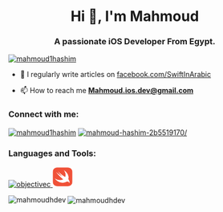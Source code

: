 <h1 align="center">Hi 👋, I'm Mahmoud</h1>
<h3 align="center">A passionate iOS Developer From Egypt.</h3>

<p align="left"> <a href="https://twitter.com/mahmoud1hashim" target="blank"><img src="https://img.shields.io/twitter/follow/mahmoud1hashim?logo=twitter&style=for-the-badge" alt="mahmoud1hashim" /></a> </p>

- 📝 I regularly write articles on [facebook.com/SwiftInArabic](facebook.com/SwiftInArabic)

- 📫 How to reach me **Mahmoud.ios.dev@gmail.com**

<h3 align="left">Connect with me:</h3>
<p align="left">
<a href="https://twitter.com/mahmoud1hashim" target="blank"><img align="center" src="https://raw.githubusercontent.com/rahuldkjain/github-profile-readme-generator/master/src/images/icons/Social/twitter.svg" alt="mahmoud1hashim" height="30" width="40" /></a>
<a href="https://linkedin.com/in/mahmoud-hashim-2b5519170/" target="blank"><img align="center" src="https://raw.githubusercontent.com/rahuldkjain/github-profile-readme-generator/master/src/images/icons/Social/linked-in-alt.svg" alt="mahmoud-hashim-2b5519170/" height="30" width="40" /></a>
</p>

<h3 align="left">Languages and Tools:</h3>
<p align="left"> <a href="https://developer.apple.com/library/archive/documentation/Cocoa/Conceptual/ProgrammingWithObjectiveC/Introduction/Introduction.html" target="_blank" rel="noreferrer"> <img src="https://www.vectorlogo.zone/logos/apple_objectivec/apple_objectivec-icon.svg" alt="objectivec" width="40" height="40"/> </a> <a href="https://developer.apple.com/swift/" target="_blank" rel="noreferrer"> <img src="https://raw.githubusercontent.com/devicons/devicon/master/icons/swift/swift-original.svg" alt="swift" width="40" height="40"/> </a> </p>

<p><img align="left" src="https://github-readme-stats.vercel.app/api/top-langs?username=mahmoudhdev&show_icons=true&locale=en&layout=compact" alt="mahmoudhdev" /></p>

<p>&nbsp;<img align="center" src="https://github-readme-stats.vercel.app/api?username=mahmoudhdev&show_icons=true&locale=en" alt="mahmoudhdev" /></p>

